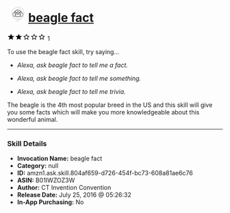 # &nbsp;<img src="skill_icon" alt="beagle fact icon" width="36"> [beagle fact](http://alexa.amazon.com/#skills/amzn1.ask.skill.804af659-d726-454f-bc73-608a81ae6c76)
![2 stars](../../images/ic_star_black_18dp_1x.png)![2 stars](../../images/ic_star_black_18dp_1x.png)![2 stars](../../images/ic_star_border_black_18dp_1x.png)![2 stars](../../images/ic_star_border_black_18dp_1x.png)![2 stars](../../images/ic_star_border_black_18dp_1x.png) 1

To use the beagle fact skill, try saying...

* *Alexa, ask beagle fact to tell me a fact.*

* *Alexa, ask beagle fact to tell me something.*

* *Alexa, ask beagle fact to tell me trivia.*

The beagle is the 4th most popular breed in the US and this skill will give you some facts which will make you more knowledgeable about this wonderful animal.

***

### Skill Details

* **Invocation Name:** beagle fact
* **Category:** null
* **ID:** amzn1.ask.skill.804af659-d726-454f-bc73-608a81ae6c76
* **ASIN:** B01IWZOZ3W
* **Author:** CT Invention Convention
* **Release Date:** July 25, 2016 @ 05:26:32
* **In-App Purchasing:** No
